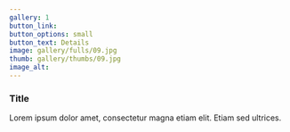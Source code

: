 ```yaml
---
gallery: 1
button_link:
button_options: small
button_text: Details
image: gallery/fulls/09.jpg
thumb: gallery/thumbs/09.jpg
image_alt: 
---
```


### Title

Lorem ipsum dolor amet, consectetur magna etiam elit. Etiam sed ultrices.
